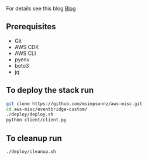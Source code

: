 For details see this blog
[Blog](https://msimpson.co.nz/EventBridge-Custom/)

## Prerequisites
* Git
* AWS CDK
* AWS CLI
* pyenv
* boto3
* jq

## To deploy the stack run
```bash
git clone https://github.com/msimpsonnz/aws-misc.git
cd aws-misc/eventbridge-custom/
./deploy/deploy.sh
python client/client.py
```

## To cleanup run
```bash
./deploy/cleanup.sh
```